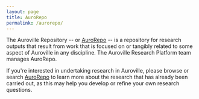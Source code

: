 ```yaml
---
layout: page
title: AuroRepo
permalink: /aurorepo/
---
```


The Auroville Repository -- or [AuroRepo](https://aurorepo.in) -- is a repository for research outputs that result from work that is focused on or tangibly related to some aspect of Auroville in any discipline. The Auroville Research Platform team manages AuroRepo.

If you're interested in undertaking research in Auroville, please browse or search [AuroRepo](https://aurorepo.in) to learn more about the research that has already been carried out, as this may help you develop or refine your own research questions.
